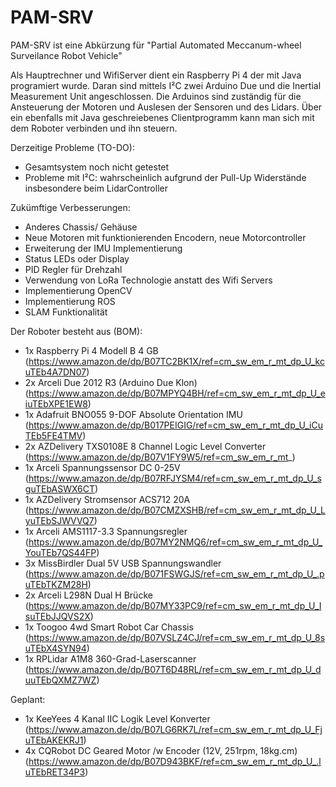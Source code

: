 # PAM-SRV

PAM-SRV ist eine Abkürzung für
"Partial Automated Meccanum-wheel Surveilance Robot Vehicle"

Als Hauptrechner und WifiServer dient ein Raspberry Pi 4 der mit Java programiert wurde.
Daran sind mittels I²C zwei Arduino Due und die Inertial Measurement Unit angeschlossen.
Die Arduinos sind zuständig für die Ansteuerung der Motoren und Auslesen der Sensoren und des Lidars.
Über ein ebenfalls mit Java geschreiebenes Clientprogramm kann man sich mit dem Roboter verbinden und ihn steuern.

Derzeitige Probleme (TO-DO):
- Gesamtsystem noch nicht getestet
- Probleme mit I²C: wahrscheinlich aufgrund der Pull-Up Widerstände insbesondere beim LidarController

Zukümftige Verbesserungen:
- Anderes Chassis/ Gehäuse
- Neue Motoren mit funktionierenden Encodern, neue Motorcontroller
- Erweiterung der IMU Implementierung
- Status LEDs oder Display
- PID Regler für Drehzahl
- Verwendung von LoRa Technologie anstatt des Wifi Servers
- Implementierung OpenCV
- Implementierung ROS
- SLAM Funktionalität


Der Roboter besteht aus (BOM):
- 1x  Raspberry Pi 4 Modell B 4 GB (https://www.amazon.de/dp/B07TC2BK1X/ref=cm_sw_em_r_mt_dp_U_kcuTEb4A7DN07)
- 2x  Arceli Due 2012 R3 (Arduino Due Klon) (https://www.amazon.de/dp/B07MPYQ4BH/ref=cm_sw_em_r_mt_dp_U_eiuTEbXPE1EW8)
- 1x  Adafruit BNO055 9-DOF Absolute Orientation IMU (https://www.amazon.de/dp/B017PEIGIG/ref=cm_sw_em_r_mt_dp_U_iCuTEb5FE4TMV)
- 2x  AZDelivery TXS0108E 8 Channel Logic Level Converter (https://www.amazon.de/dp/B07V1FY9W5/ref=cm_sw_em_r_mt_)
- 1x  Arceli Spannungssensor DC 0-25V (https://www.amazon.de/dp/B07RFJYSM4/ref=cm_sw_em_r_mt_dp_U_sguTEbASWX6CT)
- 1x  AZDelivery Stromsensor ACS712 20A (https://www.amazon.de/dp/B07CMZXSHB/ref=cm_sw_em_r_mt_dp_U_LyuTEbSJWVVQ7)
- 1x  Arceli AMS1117-3.3 Spannungsregler (https://www.amazon.de/dp/B07MY2NMQ6/ref=cm_sw_em_r_mt_dp_U_YouTEb7QS44FP)
- 3x  MissBirdler Dual 5V USB Spannungswandler (https://www.amazon.de/dp/B071FSWGJS/ref=cm_sw_em_r_mt_dp_U_.puTEbTKZM28H)
- 2x  Arceli L298N Dual H Brücke (https://www.amazon.de/dp/B07MY33PC9/ref=cm_sw_em_r_mt_dp_U_IsuTEbJJQVS2X)
- 1x  Toogoo 4wd Smart Robot Car Chassis (https://www.amazon.de/dp/B07VSLZ4CJ/ref=cm_sw_em_r_mt_dp_U_8suTEbX4SYN94)
- 1x  RPLidar A1M8 360-Grad-Laserscanner (https://www.amazon.de/dp/B07T6D48RL/ref=cm_sw_em_r_mt_dp_U_duuTEbQXMZ7WZ)

Geplant:
- 1x  KeeYees 4 Kanal IIC Logik Level Konverter (https://www.amazon.de/dp/B07LG6RK7L/ref=cm_sw_em_r_mt_dp_U_FjuTEbAKEKRJ1)
- 4x  CQRobot DC Geared Motor /w Encoder (12V, 251rpm, 18kg.cm) (https://www.amazon.de/dp/B07D943BKF/ref=cm_sw_em_r_mt_dp_U_.luTEbRET34P3)

